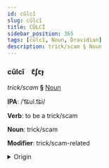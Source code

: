 ```yaml
---
id: cûlcî
slug: cûlcî
title: CÛLCİ
sidebar_position: 365
tags: [cûlcî, Noun, Dravidian]
description: trick/scam § Noun
---
```


### cûlcî&emsp;<span kind="abugida">ꞇ͊ʄꞇɟ</span>

*trick/scam* **§** [Noun](../../tags/Noun)

**IPA**: /ˈt͡ɕul.t͡ɕi/

**Verb**: to be a trick/scam

**Noun**: trick/scam

**Modifier**: trick/scam-related

<details>
    <summary>Origin</summary>
    Tamil சூழ்ச்சி cūḻcci /t͡ʃuːlt͡ʃːi/<br/>
    <em>Dravidian Language Family</em>
</details>